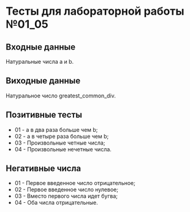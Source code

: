 # Тесты для лабораторной работы №01_05

## Входные данные
Натуральные числа a и b.

## Виходные данные
Натуральное число greatest_common_div.

## Позитивные тесты
- 01 - a в два раза больше чем b;
- 02 - a в четыре раза больше чем b;
- 03 - Произвольные четные числа;
- 04 - Произвольные нечетные числа.

## Негативные числа
- 01 - Первое введенное число отрицательное;
- 02 - Первое введенное число нулевое;
- 03 - Вместо первого числа идет бугва;
- 04 - Оба числа отрицательные.